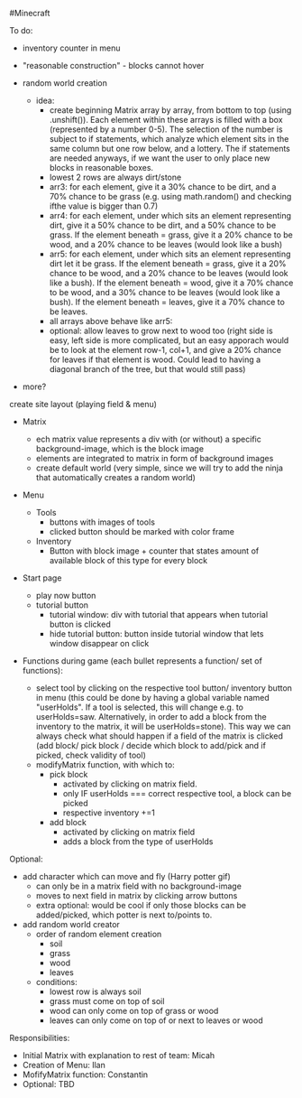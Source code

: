 #Minecraft

To do:
- inventory counter in menu
- "reasonable construction" - blocks cannot hover
- random world creation
    - idea:
        - create beginning Matrix array by array, from bottom to top (using .unshift()). Each element within these arrays is filled with a box (represented by a number 0-5). The selection of the number is subject to if statements, which analyze which element sits in the same column but one row below, and a lottery. The if statements are needed anyways, if we want the user to only place new blocks in reasonable boxes.
        - lowest 2 rows are always dirt/stone
        - arr3: for each element, give it a 30% chance to be dirt, and a 70% chance to be grass (e.g. using math.random() and checking  ifthe value is bigger than 0.7)
        - arr4: for each element, under which sits an element representing dirt, give it a 50% chance to be dirt, and a 50% chance to be grass. If the element beneath = grass, give it a 20% chance to be wood, and a 20% chance to be leaves (would look like a bush)
        - arr5: for each element, under which sits an element representing dirt let it be grass. If the element beneath = grass, give it a 20% chance to be wood, and a 20% chance to be leaves (would look like a bush). If the element beneath = wood, give it a 70% chance to be wood, and a 30% chance to be leaves (would look like a bush). If the element beneath = leaves, give it a 70% chance to be leaves.
        - all arrays above behave like arr5:
        - optional: allow leaves to grow next to wood too (right side is easy, left side is more complicated, but an easy apporach would be to look at the element row-1, col+1, and give a 20% chance for leaves if that element is wood. Could lead to having a diagonal branch of the tree, but that would still pass)
        
    

- more?

create site layout (playing field & menu)
- Matrix
    - ech matrix value represents a div with (or without) a specific background-image, which is the block image
    - elements are integrated to matrix in form of background images
    - create default world (very simple, since we will try to add the ninja that automatically creates a random world)
- Menu
    - Tools
        - buttons with images of tools
        - clicked button should be marked with color frame
    - Inventory
        - Button with block image + counter that states amount of available block of this type for every block
- Start page
    - play now button
    - tutorial button
        - tutorial window: div with tutorial that appears when tutorial button is clicked
        - hide tutorial button: button inside tutorial window that lets window disappear on click

- Functions during game (each bullet represents a function/ set of functions):
    - select tool by clicking on the respective tool button/ inventory button in menu
        (this could be done by having a global variable named "userHolds". If a tool is selected, this will change e.g. to userHolds=saw. Alternatively, in order to add a block from the inventory to the matrix, it will be userHolds=stone). This way we can always check what should happen if a field of the matrix is clicked (add block/ pick block / decide which block to add/pick and if picked, check validity of tool)
    - modifyMatrix function, with which to:
        - pick block 
            - activated by clicking on matrix field. 
            - only IF userHolds === correct respective tool, a block can be picked
            - respective inventory +=1
        - add block
            - activated by clicking on matrix field
            - adds a block from the type of userHolds

Optional:
- add character which can move and fly (Harry potter gif)
    - can only be in a matrix field with no background-image
    - moves to next field in matrix by clicking arrow buttons
    - extra optional: would be cool if only those blocks can be added/picked, which potter is next to/points to.
- add random world creator
    - order of random element creation
        - soil
        - grass
        - wood
        - leaves
    - conditions: 
        - lowest row is always soil
        - grass must come on top of soil
        - wood can only come on top of grass or wood
        - leaves can only come on top of or next to leaves or wood


Responsibilities:
- Initial Matrix with explanation to rest of team: Micah
- Creation of Menu: Ilan
- MofifyMatrix function: Constantin
- Optional: TBD
    